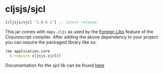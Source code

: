 # cljsjs/sjcl

[](dependency)
```clojure
[cljsjs/sjcl "1.0.6-1"] ;; latest release
```
[](/dependency)

This jar comes with `deps.cljs` as used by the [Foreign Libs][flibs] feature
of the Clojurescript compiler. After adding the above dependency to your project
you can require the packaged library like so:

```clojure
(ns application.core
  (:require cljsjs.sjcl))
```

Documentation for the sjcl lib can be found [here](http://bitwiseshiftleft.github.io/sjcl/)

[flibs]: https://github.com/clojure/clojurescript/wiki/Packaging-Foreign-Dependencies
